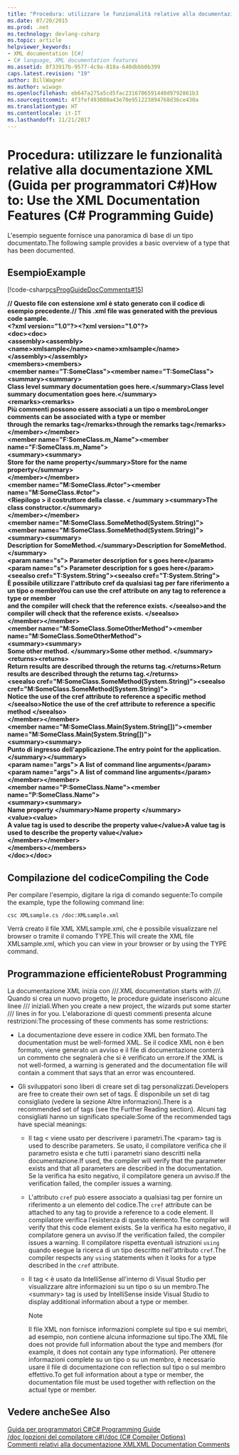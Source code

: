 ```yaml
---
title: "Procedura: utilizzare le funzionalità relative alla documentazione XML (Guida per programmatori C#)"
ms.date: 07/20/2015
ms.prod: .net
ms.technology: devlang-csharp
ms.topic: article
helpviewer_keywords:
- XML documentation [C#]
- C# language, XML documentation features
ms.assetid: 8f33917b-9577-4c9a-818a-640dbbb0b399
caps.latest.revision: "19"
author: BillWagner
ms.author: wiwagn
ms.openlocfilehash: eb647a275a5cd5fac2316706591440d9792861b3
ms.sourcegitcommit: 4f3fef493080a43e70e951223894768d36ce430a
ms.translationtype: HT
ms.contentlocale: it-IT
ms.lasthandoff: 11/21/2017
---
```

# <a name="how-to-use-the-xml-documentation-features-c-programming-guide"></a><span data-ttu-id="d45e3-102">Procedura: utilizzare le funzionalità relative alla documentazione XML (Guida per programmatori C#)</span><span class="sxs-lookup"><span data-stu-id="d45e3-102">How to: Use the XML Documentation Features (C# Programming Guide)</span></span>
<span data-ttu-id="d45e3-103">L'esempio seguente fornisce una panoramica di base di un tipo documentato.</span><span class="sxs-lookup"><span data-stu-id="d45e3-103">The following sample provides a basic overview of a type that has been documented.</span></span>  
  
## <a name="example"></a><span data-ttu-id="d45e3-104">Esempio</span><span class="sxs-lookup"><span data-stu-id="d45e3-104">Example</span></span>  
 [!code-csharp[csProgGuideDocComments#15](../../../csharp/programming-guide/xmldoc/codesnippet/CSharp/how-to-use-the-xml-documentation-features_1.cs)]  
  
 <span data-ttu-id="d45e3-105">**// Questo file con estensione xml è stato generato con il codice di esempio precedente.**</span><span class="sxs-lookup"><span data-stu-id="d45e3-105">**// This .xml file was generated with the previous code sample.**</span></span>  
<span data-ttu-id="d45e3-106">**\<?xml version="1.0"?>**</span><span class="sxs-lookup"><span data-stu-id="d45e3-106">**\<?xml version="1.0"?>**</span></span>  
<span data-ttu-id="d45e3-107">**\<doc>**</span><span class="sxs-lookup"><span data-stu-id="d45e3-107">**\<doc>**</span></span>  
 <span data-ttu-id="d45e3-108">**\<assembly>**</span><span class="sxs-lookup"><span data-stu-id="d45e3-108">**\<assembly>**</span></span>  
 <span data-ttu-id="d45e3-109">**\<name>xmlsample\</name>**</span><span class="sxs-lookup"><span data-stu-id="d45e3-109">**\<name>xmlsample\</name>**</span></span>  
 <span data-ttu-id="d45e3-110">**\</assembly>**</span><span class="sxs-lookup"><span data-stu-id="d45e3-110">**\</assembly>**</span></span>  
 <span data-ttu-id="d45e3-111">**\<members>**</span><span class="sxs-lookup"><span data-stu-id="d45e3-111">**\<members>**</span></span>  
 <span data-ttu-id="d45e3-112">**\<member name="T:SomeClass">**</span><span class="sxs-lookup"><span data-stu-id="d45e3-112">**\<member name="T:SomeClass">**</span></span>  
 <span data-ttu-id="d45e3-113">**\<summary>**</span><span class="sxs-lookup"><span data-stu-id="d45e3-113">**\<summary>**</span></span>  
 <span data-ttu-id="d45e3-114">**Class level summary documentation goes here.\</summary>**</span><span class="sxs-lookup"><span data-stu-id="d45e3-114">**Class level summary documentation goes here.\</summary>**</span></span>  
 <span data-ttu-id="d45e3-115">**\<remarks>**</span><span class="sxs-lookup"><span data-stu-id="d45e3-115">**\<remarks>**</span></span>  
 <span data-ttu-id="d45e3-116">**Più commenti possono essere associati a un tipo o membro**</span><span class="sxs-lookup"><span data-stu-id="d45e3-116">**Longer comments can be associated with a type or member**</span></span>  
 <span data-ttu-id="d45e3-117">**through the remarks tag\</remarks>**</span><span class="sxs-lookup"><span data-stu-id="d45e3-117">**through the remarks tag\</remarks>**</span></span>  
 <span data-ttu-id="d45e3-118">**\</member>**</span><span class="sxs-lookup"><span data-stu-id="d45e3-118">**\</member>**</span></span>  
 <span data-ttu-id="d45e3-119">**\<member name="F:SomeClass.m_Name">**</span><span class="sxs-lookup"><span data-stu-id="d45e3-119">**\<member name="F:SomeClass.m_Name">**</span></span>  
 <span data-ttu-id="d45e3-120">**\<summary>**</span><span class="sxs-lookup"><span data-stu-id="d45e3-120">**\<summary>**</span></span>  
 <span data-ttu-id="d45e3-121">**Store for the name property\</summary>**</span><span class="sxs-lookup"><span data-stu-id="d45e3-121">**Store for the name property\</summary>**</span></span>  
 <span data-ttu-id="d45e3-122">**\</member>**</span><span class="sxs-lookup"><span data-stu-id="d45e3-122">**\</member>**</span></span>  
 <span data-ttu-id="d45e3-123">**\<member name="M:SomeClass.#ctor">**</span><span class="sxs-lookup"><span data-stu-id="d45e3-123">**\<member name="M:SomeClass.#ctor">**</span></span>  
 <span data-ttu-id="d45e3-124">**\<Riepilogo > il costruttore della classe.  \< /summary >**</span><span class="sxs-lookup"><span data-stu-id="d45e3-124">**\<summary>The class constructor.\</summary>**</span></span>  
 <span data-ttu-id="d45e3-125">**\</member>**</span><span class="sxs-lookup"><span data-stu-id="d45e3-125">**\</member>**</span></span>  
 <span data-ttu-id="d45e3-126">**\<member name="M:SomeClass.SomeMethod(System.String)">**</span><span class="sxs-lookup"><span data-stu-id="d45e3-126">**\<member name="M:SomeClass.SomeMethod(System.String)">**</span></span>  
 <span data-ttu-id="d45e3-127">**\<summary>**</span><span class="sxs-lookup"><span data-stu-id="d45e3-127">**\<summary>**</span></span>  
 <span data-ttu-id="d45e3-128">**Description for SomeMethod.\</summary>**</span><span class="sxs-lookup"><span data-stu-id="d45e3-128">**Description for SomeMethod.\</summary>**</span></span>  
 <span data-ttu-id="d45e3-129">**\<param name="s"> Parameter description for s goes here\</param>**</span><span class="sxs-lookup"><span data-stu-id="d45e3-129">**\<param name="s"> Parameter description for s goes here\</param>**</span></span>  
 <span data-ttu-id="d45e3-130">**\<seealso cref="T:System.String">**</span><span class="sxs-lookup"><span data-stu-id="d45e3-130">**\<seealso cref="T:System.String">**</span></span>  
 <span data-ttu-id="d45e3-131">**È possibile utilizzare l'attributo cref da qualsiasi tag per fare riferimento a un tipo o membro**</span><span class="sxs-lookup"><span data-stu-id="d45e3-131">**You can use the cref attribute on any tag to reference a type or member**</span></span>  
 <span data-ttu-id="d45e3-132">**and the compiler will check that the reference exists. \</seealso>**</span><span class="sxs-lookup"><span data-stu-id="d45e3-132">**and the compiler will check that the reference exists. \</seealso>**</span></span>  
 <span data-ttu-id="d45e3-133">**\</member>**</span><span class="sxs-lookup"><span data-stu-id="d45e3-133">**\</member>**</span></span>  
 <span data-ttu-id="d45e3-134">**\<member name="M:SomeClass.SomeOtherMethod">**</span><span class="sxs-lookup"><span data-stu-id="d45e3-134">**\<member name="M:SomeClass.SomeOtherMethod">**</span></span>  
 <span data-ttu-id="d45e3-135">**\<summary>**</span><span class="sxs-lookup"><span data-stu-id="d45e3-135">**\<summary>**</span></span>  
 <span data-ttu-id="d45e3-136">**Some other method. \</summary>**</span><span class="sxs-lookup"><span data-stu-id="d45e3-136">**Some other method. \</summary>**</span></span>  
 <span data-ttu-id="d45e3-137">**\<returns>**</span><span class="sxs-lookup"><span data-stu-id="d45e3-137">**\<returns>**</span></span>  
 <span data-ttu-id="d45e3-138">**Return results are described through the returns tag.\</returns>**</span><span class="sxs-lookup"><span data-stu-id="d45e3-138">**Return results are described through the returns tag.\</returns>**</span></span>  
 <span data-ttu-id="d45e3-139">**\<seealso cref="M:SomeClass.SomeMethod(System.String)">**</span><span class="sxs-lookup"><span data-stu-id="d45e3-139">**\<seealso cref="M:SomeClass.SomeMethod(System.String)">**</span></span>  
 <span data-ttu-id="d45e3-140">**Notice the use of the cref attribute to reference a specific method \</seealso>**</span><span class="sxs-lookup"><span data-stu-id="d45e3-140">**Notice the use of the cref attribute to reference a specific method \</seealso>**</span></span>  
 <span data-ttu-id="d45e3-141">**\</member>**</span><span class="sxs-lookup"><span data-stu-id="d45e3-141">**\</member>**</span></span>  
 <span data-ttu-id="d45e3-142">**\<member name="M:SomeClass.Main(System.String[])">**</span><span class="sxs-lookup"><span data-stu-id="d45e3-142">**\<member name="M:SomeClass.Main(System.String[])">**</span></span>  
 <span data-ttu-id="d45e3-143">**\<summary>**</span><span class="sxs-lookup"><span data-stu-id="d45e3-143">**\<summary>**</span></span>  
 <span data-ttu-id="d45e3-144">**Punto di ingresso dell'applicazione.**</span><span class="sxs-lookup"><span data-stu-id="d45e3-144">**The entry point for the application.**</span></span>  
 <span data-ttu-id="d45e3-145">**\</summary>**</span><span class="sxs-lookup"><span data-stu-id="d45e3-145">**\</summary>**</span></span>  
 <span data-ttu-id="d45e3-146">**\<param name="args"> A list of command line arguments\</param>**</span><span class="sxs-lookup"><span data-stu-id="d45e3-146">**\<param name="args"> A list of command line arguments\</param>**</span></span>  
 <span data-ttu-id="d45e3-147">**\</member>**</span><span class="sxs-lookup"><span data-stu-id="d45e3-147">**\</member>**</span></span>  
 <span data-ttu-id="d45e3-148">**\<member name="P:SomeClass.Name">**</span><span class="sxs-lookup"><span data-stu-id="d45e3-148">**\<member name="P:SomeClass.Name">**</span></span>  
 <span data-ttu-id="d45e3-149">**\<summary>**</span><span class="sxs-lookup"><span data-stu-id="d45e3-149">**\<summary>**</span></span>  
 <span data-ttu-id="d45e3-150">**Name property \</summary>**</span><span class="sxs-lookup"><span data-stu-id="d45e3-150">**Name property \</summary>**</span></span>  
 <span data-ttu-id="d45e3-151">**\<value>**</span><span class="sxs-lookup"><span data-stu-id="d45e3-151">**\<value>**</span></span>  
 <span data-ttu-id="d45e3-152">**A value tag is used to describe the property value\</value>**</span><span class="sxs-lookup"><span data-stu-id="d45e3-152">**A value tag is used to describe the property value\</value>**</span></span>  
 <span data-ttu-id="d45e3-153">**\</member>**</span><span class="sxs-lookup"><span data-stu-id="d45e3-153">**\</member>**</span></span>  
 <span data-ttu-id="d45e3-154">**\</members>**</span><span class="sxs-lookup"><span data-stu-id="d45e3-154">**\</members>**</span></span>  
<span data-ttu-id="d45e3-155">**\</doc>**</span><span class="sxs-lookup"><span data-stu-id="d45e3-155">**\</doc>**</span></span>   
## <a name="compiling-the-code"></a><span data-ttu-id="d45e3-156">Compilazione del codice</span><span class="sxs-lookup"><span data-stu-id="d45e3-156">Compiling the Code</span></span>  
 <span data-ttu-id="d45e3-157">Per compilare l'esempio, digitare la riga di comando seguente:</span><span class="sxs-lookup"><span data-stu-id="d45e3-157">To compile the example, type the following command line:</span></span>  
  
 `csc XMLsample.cs /doc:XMLsample.xml`  
  
 <span data-ttu-id="d45e3-158">Verrà creato il file XML XMLsample.xml, che è possibile visualizzare nel browser o tramite il comando TYPE.</span><span class="sxs-lookup"><span data-stu-id="d45e3-158">This will create the XML file XMLsample.xml, which you can view in your browser or by using the TYPE command.</span></span>  
  
## <a name="robust-programming"></a><span data-ttu-id="d45e3-159">Programmazione efficiente</span><span class="sxs-lookup"><span data-stu-id="d45e3-159">Robust Programming</span></span>  
 <span data-ttu-id="d45e3-160">La documentazione XML inizia con ///.</span><span class="sxs-lookup"><span data-stu-id="d45e3-160">XML documentation starts with ///.</span></span> <span data-ttu-id="d45e3-161">Quando si crea un nuovo progetto, le procedure guidate inseriscono alcune linee /// iniziali.</span><span class="sxs-lookup"><span data-stu-id="d45e3-161">When you create a new project, the wizards put some starter /// lines in for you.</span></span> <span data-ttu-id="d45e3-162">L'elaborazione di questi commenti presenta alcune restrizioni:</span><span class="sxs-lookup"><span data-stu-id="d45e3-162">The processing of these comments has some restrictions:</span></span>  
  
-   <span data-ttu-id="d45e3-163">La documentazione deve essere in codice XML ben formato.</span><span class="sxs-lookup"><span data-stu-id="d45e3-163">The documentation must be well-formed XML.</span></span> <span data-ttu-id="d45e3-164">Se il codice XML non è ben formato, viene generato un avviso e il file di documentazione conterrà un commento che segnalerà che si è verificato un errore.</span><span class="sxs-lookup"><span data-stu-id="d45e3-164">If the XML is not well-formed, a warning is generated and the documentation file will contain a comment that says that an error was encountered.</span></span>  
  
-   <span data-ttu-id="d45e3-165">Gli sviluppatori sono liberi di creare set di tag personalizzati.</span><span class="sxs-lookup"><span data-stu-id="d45e3-165">Developers are free to create their own set of tags.</span></span> <span data-ttu-id="d45e3-166">È disponibile un set di tag consigliato (vedere la sezione Altre informazioni).</span><span class="sxs-lookup"><span data-stu-id="d45e3-166">There is a recommended set of tags (see the Further Reading section).</span></span> <span data-ttu-id="d45e3-167">Alcuni tag consigliati hanno un significato speciale:</span><span class="sxs-lookup"><span data-stu-id="d45e3-167">Some of the recommended tags have special meanings:</span></span>  
  
    -   <span data-ttu-id="d45e3-168">Il tag \< viene usato per descrivere i parametri.</span><span class="sxs-lookup"><span data-stu-id="d45e3-168">The \<param> tag is used to describe parameters.</span></span> <span data-ttu-id="d45e3-169">Se usato, il compilatore verifica che il parametro esista e che tutti i parametri siano descritti nella documentazione.</span><span class="sxs-lookup"><span data-stu-id="d45e3-169">If used, the compiler will verify that the parameter exists and that all parameters are described in the documentation.</span></span> <span data-ttu-id="d45e3-170">Se la verifica ha esito negativo, il compilatore genera un avviso.</span><span class="sxs-lookup"><span data-stu-id="d45e3-170">If the verification failed, the compiler issues a warning.</span></span>  
  
    -   <span data-ttu-id="d45e3-171">L'attributo `cref` può essere associato a qualsiasi tag per fornire un riferimento a un elemento del codice.</span><span class="sxs-lookup"><span data-stu-id="d45e3-171">The `cref` attribute can be attached to any tag to provide a reference to a code element.</span></span> <span data-ttu-id="d45e3-172">Il compilatore verifica l'esistenza di questo elemento.</span><span class="sxs-lookup"><span data-stu-id="d45e3-172">The compiler will verify that this code element exists.</span></span> <span data-ttu-id="d45e3-173">Se la verifica ha esito negativo, il compilatore genera un avviso.</span><span class="sxs-lookup"><span data-stu-id="d45e3-173">If the verification failed, the compiler issues a warning.</span></span> <span data-ttu-id="d45e3-174">Il compilatore rispetta eventuali istruzioni `using` quando esegue la ricerca di un tipo descritto nell'attributo `cref`.</span><span class="sxs-lookup"><span data-stu-id="d45e3-174">The compiler respects any `using` statements when it looks for a type described in the `cref` attribute.</span></span>  
  
    -   <span data-ttu-id="d45e3-175">Il tag \< è usato da IntelliSense all'interno di Visual Studio per visualizzare altre informazioni su un tipo o su un membro.</span><span class="sxs-lookup"><span data-stu-id="d45e3-175">The \<summary> tag is used by IntelliSense inside Visual Studio to display additional information about a type or member.</span></span>  
  
        > [!NOTE]
        >  <span data-ttu-id="d45e3-176">Il file XML non fornisce informazioni complete sul tipo e sui membri, ad esempio, non contiene alcuna informazione sul tipo.</span><span class="sxs-lookup"><span data-stu-id="d45e3-176">The XML file does not provide full information about the type and members (for example, it does not contain any type information).</span></span> <span data-ttu-id="d45e3-177">Per ottenere informazioni complete su un tipo o su un membro, è necessario usare il file di documentazione con reflection sul tipo o sul membro effettivo.</span><span class="sxs-lookup"><span data-stu-id="d45e3-177">To get full information about a type or member, the documentation file must be used together with reflection on the actual type or member.</span></span>  
  
## <a name="see-also"></a><span data-ttu-id="d45e3-178">Vedere anche</span><span class="sxs-lookup"><span data-stu-id="d45e3-178">See Also</span></span>  
 [<span data-ttu-id="d45e3-179">Guida per programmatori C#</span><span class="sxs-lookup"><span data-stu-id="d45e3-179">C# Programming Guide</span></span>](../../../csharp/programming-guide/index.md)  
 [<span data-ttu-id="d45e3-180">/doc (opzioni del compilatore c#)</span><span class="sxs-lookup"><span data-stu-id="d45e3-180">/doc (C# Compiler Options)</span></span>](../../../csharp/language-reference/compiler-options/doc-compiler-option.md)  
 [<span data-ttu-id="d45e3-181">Commenti relativi alla documentazione XML</span><span class="sxs-lookup"><span data-stu-id="d45e3-181">XML Documentation Comments</span></span>](../../../csharp/programming-guide/xmldoc/xml-documentation-comments.md)
